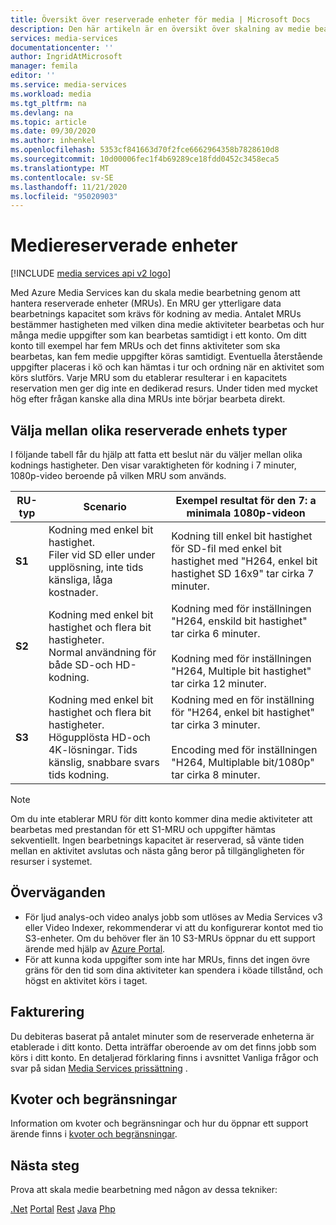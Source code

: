 ```yaml
---
title: Översikt över reserverade enheter för media | Microsoft Docs
description: Den här artikeln är en översikt över skalning av medie bearbetning med Azure Media Services.
services: media-services
documentationcenter: ''
author: IngridAtMicrosoft
manager: femila
editor: ''
ms.service: media-services
ms.workload: media
ms.tgt_pltfrm: na
ms.devlang: na
ms.topic: article
ms.date: 09/30/2020
ms.author: inhenkel
ms.openlocfilehash: 5353cf841663d70f2fce6662964358b7828610d8
ms.sourcegitcommit: 10d00006fec1f4b69289ce18fdd0452c3458eca5
ms.translationtype: MT
ms.contentlocale: sv-SE
ms.lasthandoff: 11/21/2020
ms.locfileid: "95020903"
---
```

# <a name="media-reserved-units"></a>Mediereserverade enheter

[!INCLUDE [media services api v2 logo](./includes/v2-hr.md)]

Med Azure Media Services kan du skala medie bearbetning genom att hantera reserverade enheter (MRUs). En MRU ger ytterligare data bearbetnings kapacitet som krävs för kodning av media. Antalet MRUs bestämmer hastigheten med vilken dina medie aktiviteter bearbetas och hur många medie uppgifter som kan bearbetas samtidigt i ett konto. Om ditt konto till exempel har fem MRUs och det finns aktiviteter som ska bearbetas, kan fem medie uppgifter köras samtidigt. Eventuella återstående uppgifter placeras i kö och kan hämtas i tur och ordning när en aktivitet som körs slutförs. Varje MRU som du etablerar resulterar i en kapacitets reservation men ger dig inte en dedikerad resurs. Under tiden med mycket hög efter frågan kanske alla dina MRUs inte börjar bearbeta direkt.

## <a name="choosing-between-different-reserved-unit-types"></a>Välja mellan olika reserverade enhets typer

I följande tabell får du hjälp att fatta ett beslut när du väljer mellan olika kodnings hastigheter.  Den visar varaktigheten för kodning i 7 minuter, 1080p-video beroende på vilken MRU som används.

|RU-typ|Scenario|Exempel resultat för den 7: a minimala 1080p-videon |
|---|---|---|
| **S1**|Kodning med enkel bit hastighet. <br/>Filer vid SD eller under upplösning, inte tids känsliga, låga kostnader.|Kodning till enkel bit hastighet för SD-fil med enkel bit hastighet med "H264, enkel bit hastighet SD 16x9" tar cirka 7 minuter.|
| **S2**|Kodning med enkel bit hastighet och flera bit hastigheter.<br/>Normal användning för både SD-och HD-kodning.|Kodning med för inställningen "H264, enskild bit hastighet" tar cirka 6 minuter.<br/><br/>Kodning med för inställningen "H264, Multiple bit hastighet" tar cirka 12 minuter.|
| **S3**|Kodning med enkel bit hastighet och flera bit hastigheter.<br/>Högupplösta HD-och 4K-lösningar. Tids känslig, snabbare svars tids kodning.|Kodning med en för inställning för "H264, enkel bit hastighet" tar cirka 3 minuter.<br/><br/>Encoding med för inställningen "H264, Multiplable bit/1080p" tar cirka 8 minuter.|

> [!NOTE]
> Om du inte etablerar MRU för ditt konto kommer dina medie aktiviteter att bearbetas med prestandan för ett S1-MRU och uppgifter hämtas sekventiellt. Ingen bearbetnings kapacitet är reserverad, så vänte tiden mellan en aktivitet avslutas och nästa gång beror på tillgängligheten för resurser i systemet.

## <a name="considerations"></a>Överväganden

* För ljud analys-och video analys jobb som utlöses av Media Services v3 eller Video Indexer, rekommenderar vi att du konfigurerar kontot med tio S3-enheter. Om du behöver fler än 10 S3-MRUs öppnar du ett support ärende med hjälp av [Azure Portal](https://portal.azure.com/).
* För att kunna koda uppgifter som inte har MRUs, finns det ingen övre gräns för den tid som dina aktiviteter kan spendera i köade tillstånd, och högst en aktivitet körs i taget.

## <a name="billing"></a>Fakturering

Du debiteras baserat på antalet minuter som de reserverade enheterna är etablerade i ditt konto. Detta inträffar oberoende av om det finns jobb som körs i ditt konto. En detaljerad förklaring finns i avsnittet Vanliga frågor och svar på sidan [Media Services prissättning](https://azure.microsoft.com/pricing/details/media-services/) .

## <a name="quotas-and-limitations"></a>Kvoter och begränsningar

Information om kvoter och begränsningar och hur du öppnar ett support ärende finns i [kvoter och begränsningar](media-services-quotas-and-limitations.md).

## <a name="next-steps"></a>Nästa steg

Prova att skala medie bearbetning med någon av dessa tekniker:

[.Net](media-services-dotnet-encoding-units.md) 
 [Portal](media-services-portal-scale-media-processing.md) 
 [Rest](/rest/api/media/operations/encodingreservedunittype) 
 [Java](https://github.com/rnrneverdies/azure-sdk-for-media-services-java-samples) 
 [Php](https://github.com/Azure/azure-sdk-for-php/tree/master/examples/MediaServices)